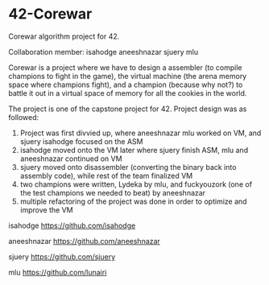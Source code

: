 # 42-Corewar
Corewar algorithm project for 42. 

Collaboration member: isahodge aneeshnazar sjuery mlu

Corewar is a project where we have to design a assembler (to compile champions to fight in the game), the virtual machine (the arena memory space where champions fight), and a champion (because why not?) to battle it out in a virtual space of memory for all the cookies in the world. 

The project is one of the capstone project for 42. Project design was as followed:
1) Project was first divvied up, where aneeshnazar mlu worked on VM, and sjuery isahodge focused on the ASM
2) isahodge moved onto the VM later where sjuery finish ASM, mlu and aneeshnazar continued on VM
3) sjuery moved onto disassembler (converting the binary back into assembly code), while rest of the team finalized VM
4) two champions were written, Lydeka by mlu, and fuckyouzork (one of the test champions we needed to beat) by aneeshnazar
5) multiple refactoring of the project was done in order to optimize and improve the VM

isahodge https://github.com/isahodge

aneeshnazar https://github.com/aneeshnazar

sjuery https://github.com/sjuery

mlu https://github.com/lunairi

